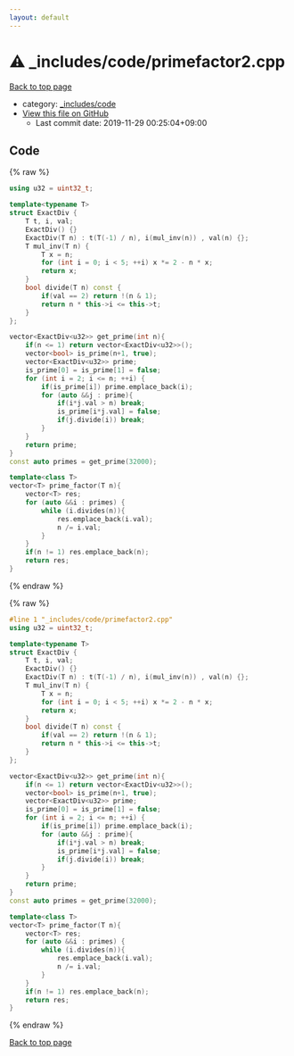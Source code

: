 ```yaml
---
layout: default
---
```


<!-- mathjax config similar to math.stackexchange -->
<script type="text/javascript" async
  src="https://cdnjs.cloudflare.com/ajax/libs/mathjax/2.7.5/MathJax.js?config=TeX-MML-AM_CHTML">
</script>
<script type="text/x-mathjax-config">
  MathJax.Hub.Config({
    TeX: { equationNumbers: { autoNumber: "AMS" }},
    tex2jax: {
      inlineMath: [ ['$','$'] ],
      processEscapes: true
    },
    "HTML-CSS": { matchFontHeight: false },
    displayAlign: "left",
    displayIndent: "2em"
  });
</script>

<script type="text/javascript" src="https://cdnjs.cloudflare.com/ajax/libs/jquery/3.4.1/jquery.min.js"></script>
<script src="https://cdn.jsdelivr.net/npm/jquery-balloon-js@1.1.2/jquery.balloon.min.js" integrity="sha256-ZEYs9VrgAeNuPvs15E39OsyOJaIkXEEt10fzxJ20+2I=" crossorigin="anonymous"></script>
<script type="text/javascript" src="../../../assets/js/copy-button.js"></script>
<link rel="stylesheet" href="../../../assets/css/copy-button.css" />


# :warning: _includes/code/primefactor2.cpp

<a href="../../../index.html">Back to top page</a>

* category: <a href="../../../index.html#b46effe2a00fceb0770301fd2a31d561">_includes/code</a>
* <a href="{{ site.github.repository_url }}/blob/master/_includes/code/primefactor2.cpp">View this file on GitHub</a>
    - Last commit date: 2019-11-29 00:25:04+09:00




## Code

<a id="unbundled"></a>
{% raw %}
```cpp
using u32 = uint32_t;

template<typename T>
struct ExactDiv {
    T t, i, val;
    ExactDiv() {}
    ExactDiv(T n) : t(T(-1) / n), i(mul_inv(n)) , val(n) {};
    T mul_inv(T n) {
        T x = n;
        for (int i = 0; i < 5; ++i) x *= 2 - n * x;
        return x;
    }
    bool divide(T n) const {
        if(val == 2) return !(n & 1);
        return n * this->i <= this->t;
    }
};

vector<ExactDiv<u32>> get_prime(int n){
    if(n <= 1) return vector<ExactDiv<u32>>();
    vector<bool> is_prime(n+1, true);
    vector<ExactDiv<u32>> prime;
    is_prime[0] = is_prime[1] = false;
    for (int i = 2; i <= n; ++i) {
        if(is_prime[i]) prime.emplace_back(i);
        for (auto &&j : prime){
            if(i*j.val > n) break;
            is_prime[i*j.val] = false;
            if(j.divide(i)) break;
        }
    }
    return prime;
}
const auto primes = get_prime(32000);

template<class T>
vector<T> prime_factor(T n){
    vector<T> res;
    for (auto &&i : primes) {
        while (i.divides(n)){
            res.emplace_back(i.val);
            n /= i.val;
        }
    }
    if(n != 1) res.emplace_back(n);
    return res;
}
```
{% endraw %}

<a id="bundled"></a>
{% raw %}
```cpp
#line 1 "_includes/code/primefactor2.cpp"
using u32 = uint32_t;

template<typename T>
struct ExactDiv {
    T t, i, val;
    ExactDiv() {}
    ExactDiv(T n) : t(T(-1) / n), i(mul_inv(n)) , val(n) {};
    T mul_inv(T n) {
        T x = n;
        for (int i = 0; i < 5; ++i) x *= 2 - n * x;
        return x;
    }
    bool divide(T n) const {
        if(val == 2) return !(n & 1);
        return n * this->i <= this->t;
    }
};

vector<ExactDiv<u32>> get_prime(int n){
    if(n <= 1) return vector<ExactDiv<u32>>();
    vector<bool> is_prime(n+1, true);
    vector<ExactDiv<u32>> prime;
    is_prime[0] = is_prime[1] = false;
    for (int i = 2; i <= n; ++i) {
        if(is_prime[i]) prime.emplace_back(i);
        for (auto &&j : prime){
            if(i*j.val > n) break;
            is_prime[i*j.val] = false;
            if(j.divide(i)) break;
        }
    }
    return prime;
}
const auto primes = get_prime(32000);

template<class T>
vector<T> prime_factor(T n){
    vector<T> res;
    for (auto &&i : primes) {
        while (i.divides(n)){
            res.emplace_back(i.val);
            n /= i.val;
        }
    }
    if(n != 1) res.emplace_back(n);
    return res;
}

```
{% endraw %}

<a href="../../../index.html">Back to top page</a>


